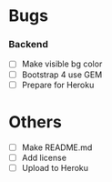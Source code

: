 # Bugs
### Backend
- [ ] Make visible bg color
- [ ] Bootstrap 4 use GEM
- [ ] Prepare for Heroku

# Others
- [ ] Make README.md
- [ ] Add license
- [ ] Upload to Heroku
